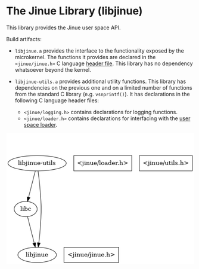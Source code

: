 # The Jinue Library (libjinue)

This library provides the Jinue user space API.

Build artifacts:

* `libjinue.a` provides the interface to the functionality exposed by the
  microkernel. The functions it provides are declared in the `<jinue/jinue.h>`
  C language [header file](../../../include/). This library has no dependency
  whatsoever beyond the kernel.
* `libjinue-utils.a` provides additional utility functions. This library has
  dependencies on the previous one and on a limited number of functions from
  the standard C library (e.g. `vsnprintf()`). It has declarations in the
  following C language header files:

  * `<jinue/logging.h>` contains declarations for logging functions.
  * `<jinue/loader.h>` contains declarations for interfacing with the [user
    space loader](../../loader/).

![Dependencies](../../../doc/images/libjinue-deps.png)
